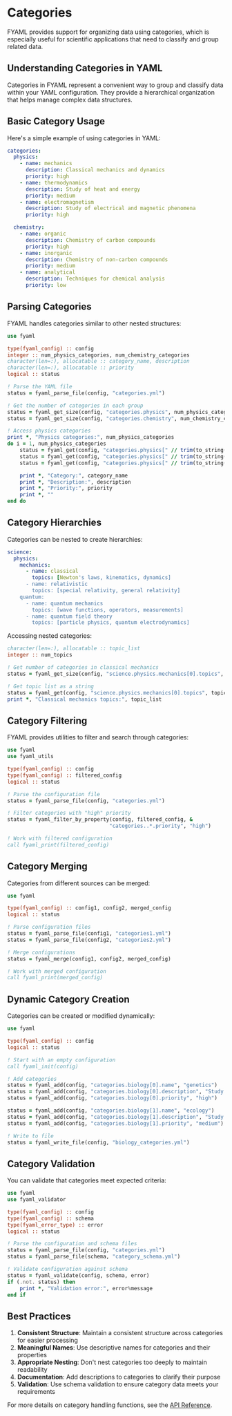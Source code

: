 # Categories

FYAML provides support for organizing data using categories, which is especially useful for scientific applications that need to classify and group related data.

## Understanding Categories in YAML

Categories in FYAML represent a convenient way to group and classify data within your YAML configuration. They provide a hierarchical organization that helps manage complex data structures.

## Basic Category Usage

Here's a simple example of using categories in YAML:

```yaml
categories:
  physics:
    - name: mechanics
      description: Classical mechanics and dynamics
      priority: high
    - name: thermodynamics
      description: Study of heat and energy
      priority: medium
    - name: electromagnetism
      description: Study of electrical and magnetic phenomena
      priority: high

  chemistry:
    - name: organic
      description: Chemistry of carbon compounds
      priority: high
    - name: inorganic
      description: Chemistry of non-carbon compounds
      priority: medium
    - name: analytical
      description: Techniques for chemical analysis
      priority: low
```

## Parsing Categories

FYAML handles categories similar to other nested structures:

```fortran
use fyaml

type(fyaml_config) :: config
integer :: num_physics_categories, num_chemistry_categories
character(len=:), allocatable :: category_name, description
character(len=:), allocatable :: priority
logical :: status

! Parse the YAML file
status = fyaml_parse_file(config, "categories.yml")

! Get the number of categories in each group
status = fyaml_get_size(config, "categories.physics", num_physics_categories)
status = fyaml_get_size(config, "categories.chemistry", num_chemistry_categories)

! Access physics categories
print *, "Physics categories:", num_physics_categories
do i = 1, num_physics_categories
    status = fyaml_get(config, "categories.physics[" // trim(to_string(i-1)) // "].name", category_name)
    status = fyaml_get(config, "categories.physics[" // trim(to_string(i-1)) // "].description", description)
    status = fyaml_get(config, "categories.physics[" // trim(to_string(i-1)) // "].priority", priority)

    print *, "Category:", category_name
    print *, "Description:", description
    print *, "Priority:", priority
    print *, ""
end do
```

## Category Hierarchies

Categories can be nested to create hierarchies:

```yaml
science:
  physics:
    mechanics:
      - name: classical
        topics: [Newton's laws, kinematics, dynamics]
      - name: relativistic
        topics: [special relativity, general relativity]
    quantum:
      - name: quantum mechanics
        topics: [wave functions, operators, measurements]
      - name: quantum field theory
        topics: [particle physics, quantum electrodynamics]
```

Accessing nested categories:

```fortran
character(len=:), allocatable :: topic_list
integer :: num_topics

! Get number of categories in classical mechanics
status = fyaml_get_size(config, "science.physics.mechanics[0].topics", num_topics)

! Get topic list as a string
status = fyaml_get(config, "science.physics.mechanics[0].topics", topic_list)
print *, "Classical mechanics topics:", topic_list
```

## Category Filtering

FYAML provides utilities to filter and search through categories:

```fortran
use fyaml
use fyaml_utils

type(fyaml_config) :: config
type(fyaml_config) :: filtered_config
logical :: status

! Parse the configuration file
status = fyaml_parse_file(config, "categories.yml")

! Filter categories with "high" priority
status = fyaml_filter_by_property(config, filtered_config, &
                                 "categories..*.priority", "high")

! Work with filtered configuration
call fyaml_print(filtered_config)
```

## Category Merging

Categories from different sources can be merged:

```fortran
use fyaml

type(fyaml_config) :: config1, config2, merged_config
logical :: status

! Parse configuration files
status = fyaml_parse_file(config1, "categories1.yml")
status = fyaml_parse_file(config2, "categories2.yml")

! Merge configurations
status = fyaml_merge(config1, config2, merged_config)

! Work with merged configuration
call fyaml_print(merged_config)
```

## Dynamic Category Creation

Categories can be created or modified dynamically:

```fortran
use fyaml

type(fyaml_config) :: config
logical :: status

! Start with an empty configuration
call fyaml_init(config)

! Add categories
status = fyaml_add(config, "categories.biology[0].name", "genetics")
status = fyaml_add(config, "categories.biology[0].description", "Study of genes and heredity")
status = fyaml_add(config, "categories.biology[0].priority", "high")

status = fyaml_add(config, "categories.biology[1].name", "ecology")
status = fyaml_add(config, "categories.biology[1].description", "Study of organism interactions")
status = fyaml_add(config, "categories.biology[1].priority", "medium")

! Write to file
status = fyaml_write_file(config, "biology_categories.yml")
```

## Category Validation

You can validate that categories meet expected criteria:

```fortran
use fyaml
use fyaml_validator

type(fyaml_config) :: config
type(fyaml_config) :: schema
type(fyaml_error_type) :: error
logical :: status

! Parse the configuration and schema files
status = fyaml_parse_file(config, "categories.yml")
status = fyaml_parse_file(schema, "category_schema.yml")

! Validate configuration against schema
status = fyaml_validate(config, schema, error)
if (.not. status) then
    print *, "Validation error:", error%message
end if
```

## Best Practices

1. **Consistent Structure**: Maintain a consistent structure across categories for easier processing
2. **Meaningful Names**: Use descriptive names for categories and their properties
3. **Appropriate Nesting**: Don't nest categories too deeply to maintain readability
4. **Documentation**: Add descriptions to categories to clarify their purpose
5. **Validation**: Use schema validation to ensure category data meets your requirements

For more details on category handling functions, see the [API Reference](../api/fyaml.md).
